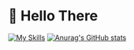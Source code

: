 # 👋 Hello There

[![My Skills](https://skillicons.dev/icons?i=html,css,bots,nodejs)](https://skillicons.dev)
[![Anurag's GitHub stats](https://github-readme-stats.vercel.app/api?username=notforkdev)](https://github.com/anuraghazra/github-readme-stats)
